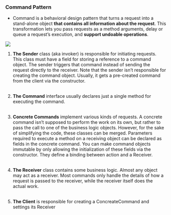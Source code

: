 ### Command Pattern
- Command is a behavioral design pattern that turns a request into a stand-alone object **that contains all information about the request**. This transformation lets you pass requests as a method arguments, delay or queue a request’s execution, and **support undoable operations**.



![](https://refactoring.guru/images/patterns/diagrams/command/structure.png?id=1cd7833638f4c43630f4a84017d31195)

1) **The Sender** class (aka invoker) is responsible for initiating requests. This class must have a field for storing a reference to a command object. The sender triggers that command instead of sending the request directly to the receiver. Note that the sender isn’t responsible for creating the command object. Usually, it gets a pre-created command from the client via the constructor. <br/><br/>

2) **The Command** interface usually declares just a single method for executing the command.<br/><br/>

3) **Concrete Commands** implement various kinds of requests. A concrete command isn’t supposed to perform the work on its own, but rather to pass the call to one of the business logic objects. However, for the sake of simplifying the code, these classes can be merged. Parameters required to execute a method on a receiving object can be declared as fields in the concrete command. You can make command objects immutable by only allowing the initialization of these fields via the constructor. They define a binding between action and a Receiver. <br/><br/>

4) **The Receiver** class contains some business logic. Almost any object may act as a receiver. Most commands only handle the details of how a request is passed to the receiver, while the receiver itself does the actual work. <br/><br/>

5) **The Client** is responsible for creating a ConcreateCommand and settings its Receiver <br/><br/>
